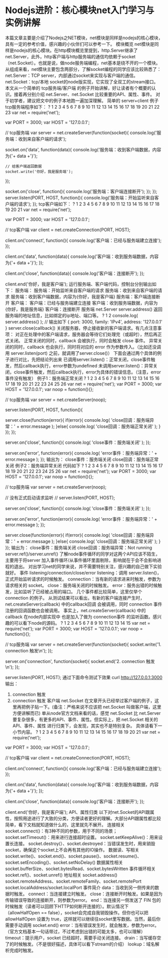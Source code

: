 # Nodejs进阶：核心模块net入门学习与实例讲解

本篇文章主要是介绍了Nodejs之NET模块，net模块是同样是nodejs的核心模块，具有一定的参考价值，感兴趣的小伙伴们可以参考一下。
模块概览
net模块是同样是nodejs的核心模块。在http模块概览里提到，http.Server继承了net.Server，此外，http客户端与http服务端的通信均依赖于socket（net.Socket）。也就是说，做node服务端编程，net基本是绕不开的一个模块。
从组成来看，net模块主要包含两部分，了解socket编程的同学应该比较熟悉了：
net.Server：TCP server，内部通过socket来实现与客户端的通信。
net.Socket：tcp/本地 socket的node版实现，它实现了全双工的stream接口。
本文从一个简单的 tcp服务端/客户端 的例子开始讲解，好让读者有个概要的认识。接着再分别介绍 net.Server、net.Socket 比较重要的API、属性、事件。
对于初学者，建议把文中的例子本地跑一遍加深理解。
简单的 server+client 例子
tcp服务端程序如下：
?
1
2
3
4
5
6
7
8
9
10
11
12
13
14
15
16
17
18
19
20
21
22
23
var net = require('net');

var PORT = 3000;
var HOST = '127.0.0.1';

// tcp服务端
var server = net.createServer(function(socket){
  console.log('服务端：收到来自客户端的请求');

  socket.on('data', function(data){
    console.log('服务端：收到客户端数据，内容为{'+ data +'}');

    // 给客户端返回数据
    socket.write('你好，我是服务端');
  });

  socket.on('close', function(){
     console.log('服务端：客户端连接断开');
  });
});
server.listen(PORT, HOST, function(){
  console.log('服务端：开始监听来自客户端的请求');
});
tcp客户端如下：
?
1
2
3
4
5
6
7
8
9
10
11
12
13
14
15
16
17
18
19
20
21
var net = require('net');

var PORT = 3000;
var HOST = '127.0.0.1';

// tcp客户端
var client = net.createConnection(PORT, HOST);

client.on('connect', function(){
  console.log('客户端：已经与服务端建立连接');
});

client.on('data', function(data){
  console.log('客户端：收到服务端数据，内容为{'+ data +'}');
});

client.on('close', function(data){
  console.log('客户端：连接断开');
});

client.end('你好，我是客户端');
运行服务端、客户端代码，控制台分别输出如下：
服务端：
服务端：开始监听来自客户端的请求
服务端：收到来自客户端的请求
服务端：收到客户端数据，内容为{你好，我是客户端}
服务端：客户端连接断开
客户端：
客户端：已经与服务端建立连接
客户端：收到服务端数据，内容为{你好，我是服务端}
客户端：连接断开
服务端 net.Server
server.address()
返回服务端的地址信息，比如绑定的ip地址、端口等。
?
1
2
console.log( server.address() );
// 输出如下 { port: 3000, family: 'IPv4', address: '127.0.0.1' }
server.close(callback])
关闭服务器，停止接收新的客户端请求。有几点注意事项：
对正在处理中的客户端请求，服务器会等待它们处理完（或超时），然后再正式关闭。
正常关闭的同时，callback 会被执行，同时会触发 close 事件。
异常关闭的同时，callback 也会执行，同时将对应的 error 作为参数传入。（比如还没调用 server.listen(port) 之前，就调用了server.close()）
下面会通过两个具体的例子进行对比，先把结论列出来
已调用server.listen()：正常关闭，close事件触发，然后callback执行，error参数为undefined
未调用server.listen()：异常关闭，close事件触发，然后callback执行，error为具体的错误信息。（注意，error 事件没有触发）
例子1：服务端正常关闭
?
1
2
3
4
5
6
7
8
9
10
11
12
13
14
15
16
17
18
19
20
21
22
23
24
25
26
var net = require('net');
var PORT = 3000;
var HOST = '127.0.0.1';
var noop = function(){};

// tcp服务端
var server = net.createServer(noop);

server.listen(PORT, HOST, function(){

  server.close(function(error){
    if(error){
      console.log( 'close回调：服务端异常：' + error.message );
    }else{
      console.log( 'close回调：服务端正常关闭' );
    }
  });
});

server.on('close', function(){
  console.log( 'close事件：服务端关闭' );
});

server.on('error', function(error){
  console.log( 'error事件：服务端异常：' + error.message );
});
输出为：
close事件：服务端关闭
close回调：服务端正常关闭
例子2：服务端异常关闭
代码如下
?
1
2
3
4
5
6
7
8
9
10
11
12
13
14
15
16
17
18
19
20
21
22
23
24
25
26
var net = require('net');
var PORT = 3000;
var HOST = '127.0.0.1';
var noop = function(){};

// tcp服务端
var server = net.createServer(noop);

// 没有正式启动请求监听
// server.listen(PORT, HOST);

server.on('close', function(){
  console.log( 'close事件：服务端关闭' );
});

server.on('error', function(error){
  console.log( 'error事件：服务端异常：' + error.message );
});

server.close(function(error){
  if(error){
    console.log( 'close回调：服务端异常：' + error.message );
  }else{
    console.log( 'close回调：服务端正常关闭' );
  }
});
输出为：
close事件：服务端关闭
close回调：服务端异常：Not running
server.ref()/server.unref()
了解node事件循环的同学对这两个API应该不陌生，主要用于将server 加入事件循环/从事件循环里面剔除，影响就在于会不会影响进程的退出。
对出学习net的同学来说，并不需要特别关注，感兴趣的自己做下实验就好。
事件 listening/connection/close/error
listening：调用 server.listen()，正式开始监听请求的时候触发。
connection：当有新的请求进来时触发，参数为请求相关的 socket。
close：服务端关闭的时候触发。
error：服务出错的时候触发，比如监听了已经被占用的端口。
几个事件都比较简单，这里仅举个 connection 的例子。
从测试结果可以看出，有新的客户端连接产生时，net.createServer(callback) 中的callback回调 会被调用，同时 connection 事件注册的回调函数也会被调用。
事实上，net.createServer(callback) 中的 callback 在node内部实现中 也是加入了做为 connection事件 的监听函数。感兴趣的可以看下node的源码。
?
1
2
3
4
5
6
7
8
9
10
11
12
13
14
15
var net = require('net');
var PORT = 3000;
var HOST = '127.0.0.1';
var noop = function(){};

// tcp服务端
var server = net.createServer(function(socket){
  socket.write('1. connection 触发\n');
});

server.on('connection', function(socket){
  socket.end('2. connection 触发\n');
});

server.listen(PORT, HOST);
通过下面命令测试下效果
curl http://127.0.0.1:3000
输出：
1. connection 触发
2. connection 触发
客户端 net.Socket
在文章开头已经举过客户端的例子，这里再把例子贴一下。(备注：严格来说不应该把 net.Socket 叫做客户端，这里方便讲解而已)
单从node官方文档来看的话，感觉 net.Socket 比 net.Server 要复杂很多，有更多的API、事件、属性。但实际上，把 net.Socket 相关的API、事件、属性 进行归类下，会发现，其实也不是特别复杂。
具体请看下一小节内容。
?
1
2
3
4
5
6
7
8
9
10
11
12
13
14
15
16
17
18
19
20
21
var net = require('net');

var PORT = 3000;
var HOST = '127.0.0.1';

// tcp客户端
var client = net.createConnection(PORT, HOST);

client.on('connect', function(){
  console.log('客户端：已经与服务端建立连接');
});

client.on('data', function(data){
  console.log('客户端：收到服务端数据，内容为{'+ data +'}');
});

client.on('close', function(data){
  console.log('客户端：连接断开');
});

client.end('你好，我是客户端');
API、属性归类
以下对net.Socket的API跟属性，按照用途进行了大致的分类，方便读者更好的理解。大部分API跟属性都比较简单，看下文档就知道做什么的，这里就先不展开。
连接相关
socket.connect()：有3种不同的参数，用于不同的场景；
socket.setTimeout()：用来进行连接超时设置。
socket.setKeepAlive()：用来设置长连接。
socket.destroy(）、socket.destroyed：当错误发生时，用来销毁socket，确保这个socket上不会再有其他的IO操作。
数据读、写相关
socket.write()、socket.end()、socket.pause()、socket.resume()、socket.setEncoding()、socket.setNoDelay()
数据属性相关
socket.bufferSize、socket.bytesRead、socket.bytesWritten
事件循环相关
socket.ref()、socket.unref()
地址相关
socket.address()
socket.remoteAddress、socket.remoteFamily、socket.remotePort
socket.localAddress/socket.localPort
事件简介
data：当收到另一侧传来的数据时触发。
connect：当连接建立时触发。
close：连接断开时触发。如果是因为传输错误导致的连接断开，则参数为error。
end：当连接另一侧发送了 FIN 包的时候触发（读者可以回顾下HTTP如何断开连接的）。默认情况下（allowHalfOpen == false），socket会完成自我销毁操作。但你也可以把 allowHalfOpen 设置为 true，这样就可以继续往socket里写数据。当然，最后你需要手动调用 socket.end()
error：当有错误发生时，就会触发，参数为error。（官方文档基本一句话带过，不过考虑到出错的可能太多，也可以理解）
timeout：提示用户，socket 已经超时，需要手动关闭连接。
drain：当写缓存空了的时候触发。（不是很好描述，具体可以看下stream的介绍）
lookup：域名解析完成时触发。